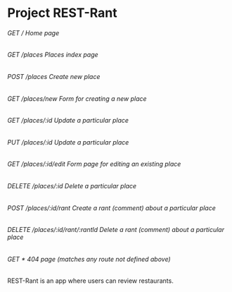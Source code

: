 # Project REST-Rant
###### GET / Home page
###### GET /places Places index page 
###### POST /places Create new place
###### GET /places/new Form for creating a new place
###### GET /places/:id Update a particular place
###### PUT /places/:id Update a particular place
###### GET /places/:id/edit Form page for editing an existing place
###### DELETE /places/:id Delete a particular place
###### POST /places/:id/rant Create a rant (comment) about a particular place
###### DELETE /places/:id/rant/:rantld Delete a rant (comment) about a particular place 
###### GET * 404 page (matches any route not defined above)

REST-Rant is an app where users can review restaurants.
